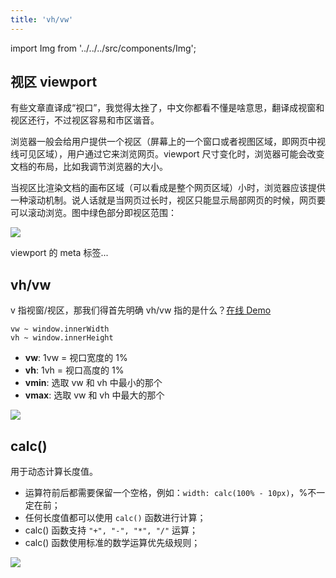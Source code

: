 ```yaml
---
title: 'vh/vw'
---
```


import Img from '../../../src/components/Img';

## 视区 viewport

有些文章直译成“视口”，我觉得太挫了，中文你都看不懂是啥意思，翻译成视窗和视区还行，不过视区容易和市区谐音。

浏览器一般会给用户提供一个视区（屏幕上的一个窗口或者视图区域，即网页中视线可见区域），用户通过它来浏览网页。viewport 尺寸变化时，浏览器可能会改变文档的布局，比如我调节浏览器的大小。

当视区比渲染文档的画布区域（可以看成是整个网页区域）小时，浏览器应该提供一种滚动机制。说人话就是当网页过长时，视区只能显示局部网页的时候，网页要可以滚动浏览。图中绿色部分即视区范围：

<img src='https://cosmos-x.oss-cn-hangzhou.aliyuncs.com/kqJMh6.jpg'/>

viewport 的 meta 标签...

## vh/vw

v 指视窗/视区，那我们得首先明确 vh/vw 指的是什么？[在线 Demo](https://www.zhangxinxu.com/study/201209/vw-vh-to-pixel.html)

```text
vw ~ window.innerWidth
vh ~ window.innerHeight
```

- **vw**: 1vw = 视口宽度的 1%
- **vh**: 1vh = 视口高度的 1%
- **vmin**: 选取 vw 和 vh 中最小的那个
- **vmax**: 选取 vw 和 vh 中最大的那个

<img src='https://cosmos-x.oss-cn-hangzhou.aliyuncs.com/4h4phi.jpg'/>

## calc()

用于动态计算长度值。

- 运算符前后都需要保留一个空格，例如：`width: calc(100% - 10px)`，%不一定在前；
- 任何长度值都可以使用 `calc()` 函数进行计算；
- calc() 函数支持 `"+", "-", "*", "/"` 运算；
- calc() 函数使用标准的数学运算优先级规则；

<img src='https://cosmos-x.oss-cn-hangzhou.aliyuncs.com/ej1QJV.jpg'/>
